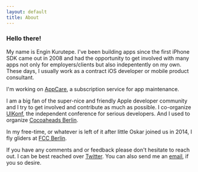 ```yaml
---
layout: default
title: About
---
```


### Hello there!

My name is Engin Kurutepe. I've been building apps since the first iPhone SDK came out in 2008 and had the opportunity to get involved with many apps not only for employers/clients but also indepentently on my own. These days, I usually work as a contract iOS developer or mobile product consultant. 

I'm working on [AppCare](https://appcare.io), a subscription service for app maintenance.

I am a big fan of the super-nice and friendly Apple developer community and I try to get involved and contribute as much as possible. I co-organize [UIKonf](http://www.uikonf.com), the independent conference for serious developers. And I used to organize [Cocoaheads Berlin](http://www.cocoaheads-berlin.org).

In my free-time, or whatever is left of it after little Oskar joined us in 2014, I fly gliders at [FCC Berlin](http://www.fccberlin.de).

If you have any comments and or feedback please don't hesitate to reach out. I can be best reached over [Twitter](https://twitter.com/ekurutepe). You can also send me an [email](mailto:engin@kurutepe.com), if you so desire.